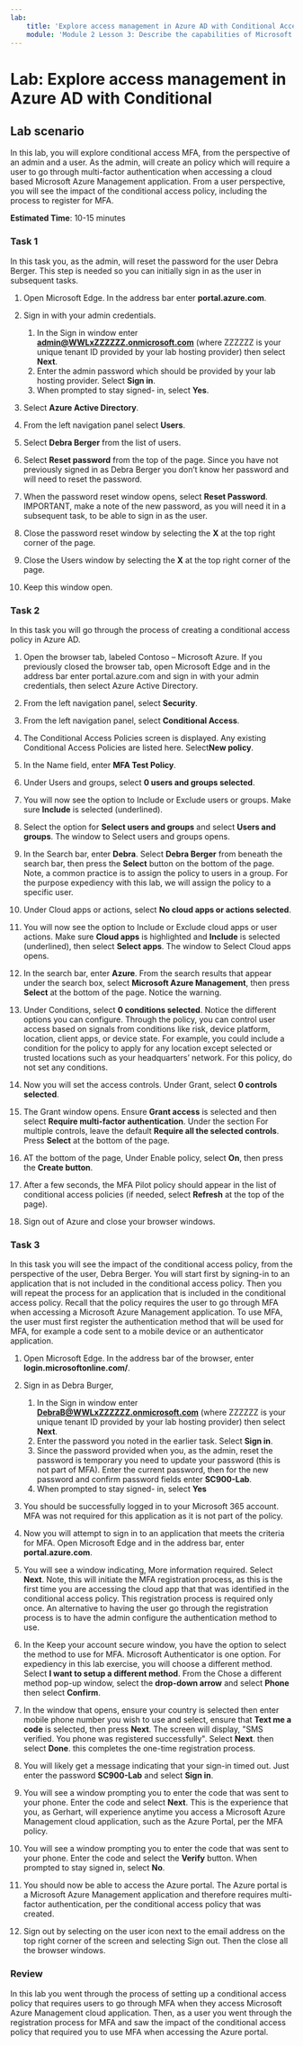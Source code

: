 ```yaml
---
lab:
    title: 'Explore access management in Azure AD with Conditional Access'
    module: 'Module 2 Lesson 3: Describe the capabilities of Microsoft Identity and access management solutions: Explore the access management capabilities of Azure AD'
---
```



# Lab: Explore access management in Azure AD with Conditional

## Lab scenario

In this lab, you will explore conditional access MFA, from the perspective of an admin and a user.  As the admin, will create an policy which will require a user to go through multi-factor authentication when accessing a cloud based Microsoft Azure Management application.  From a user perspective, you will see the impact of the conditional access policy, including the process to register for MFA.

**Estimated Time**: 10-15 minutes

### Task 1

In this task you, as the admin, will reset the password for the user Debra Berger.  This step is needed so you can initially sign in as the user in subsequent tasks.

1. Open Microsoft Edge.  In the address bar enter **portal.azure.com**.

2. Sign in with your admin credentials.
    1. In the Sign in window enter **admin@WWLxZZZZZZ.onmicrosoft.com** (where ZZZZZZ is your unique tenant ID provided by your lab hosting provider) then select **Next**.
    1. Enter the admin password which should be provided by your lab hosting provider. Select **Sign in**.
    1. When prompted to stay signed- in, select **Yes**.

3. Select **Azure Active Directory**.  

4. From the left navigation panel select **Users**.

5. Select **Debra Berger** from the list of users.

6. Select **Reset password** from the top of the page. Since you have not previously signed in as Debra Berger you don’t know her password and will need to reset the password.

7. When the password reset window opens, select **Reset Password**.  IMPORTANT, make a note of the new password, as you will need it in a subsequent task, to be able to sign in as the user.

8. Close the password reset window by selecting the **X** at the top right corner of the page.

9. Close the Users window by selecting the **X** at the top right corner of the page.

10. Keep this window open.

### Task 2

In this task you will go through the process of creating a conditional access policy in Azure AD.

1. Open the browser tab, labeled Contoso – Microsoft Azure.   If you previously closed the browser tab, open Microsoft Edge and in the address bar enter portal.azure.com and sign in with your admin credentials, then select Azure Active Directory.  

2. From the left navigation panel, select **Security**.

3. From the left navigation panel, select **Conditional Access**.

4. The Conditional Access Policies screen is displayed. Any existing Conditional Access Policies are listed here. Select**New policy**.

5. In the Name field, enter **MFA Test Policy**.

6. Under Users and groups, select **0 users and groups selected**.

7. You will now see the option to Include or Exclude users or groups.  Make sure **Include** is selected (underlined).

8. Select the option for **Select users and groups** and select **Users and groups**.  The window to Select users and groups opens.  

9. In the Search bar, enter **Debra**.  Select **Debra Berger** from beneath the search bar, then press the **Select** button on the bottom of the page.  Note, a common practice is to assign the policy to users in a group.  For the purpose expediency with this lab, we will assign the policy to a specific user.

10. Under Cloud apps or actions, select **No cloud apps or actions selected**.

11. You will now see the option to Include or Exclude cloud apps or user actions.  Make sure **Cloud apps** is highlighted and **Include** is selected (underlined), then select **Select apps**.  The window to Select Cloud apps opens.

12. In the search bar, enter **Azure**.  From the search results that appear under the search box, select **Microsoft Azure Management**, then press **Select** at the bottom of the page.  Notice the warning.  

13. Under Conditions, select **0 conditions selected**.  Notice the different options you can configure.  Through the policy, you can control user access based on signals from conditions like risk, device platform, location, client apps, or device state.  For example, you could include a condition for the policy to apply for any location except selected or trusted locations such as your headquarters’ network.  For this policy, do not set any conditions.

14. Now you will set the access controls.  Under Grant, select **0 controls selected**.

15. The Grant window opens.  Ensure **Grant access** is selected and then select **Require multi-factor authentication**.  Under the section For multiple controls, leave the default **Require all the selected controls**.  Press **Select** at the bottom of the page.

16. AT the bottom of the page, Under Enable policy, select **On**, then press the **Create button**.

17. After a few seconds, the MFA Pilot policy should appear in the list of conditional access policies (if needed, select **Refresh** at the top of the page).

18. Sign out of Azure and close your browser windows.

### Task 3

In this task you will see the impact of the conditional access policy, from the perspective of the user, Debra Berger. You will start first by signing-in to an application that is not included in the conditional access policy.  Then you will repeat the process for an application that is included in the conditional access policy.  Recall that the policy requires the user to go through MFA when accessing a Microsoft Azure Management application.  To use MFA, the user must first register the authentication method that will be used for MFA, for example a code sent to a mobile device or an authenticator application.

1. Open Microsoft Edge.  In the address bar of the browser, enter **login.microsoftonline.com/**.

1. Sign in as Debra Burger,
    1. In the Sign in window enter **DebraB@WWLxZZZZZZ.onmicrosoft.com** (where ZZZZZZ is your unique tenant ID provided by your lab hosting provider) then select **Next**.
    1. Enter the password you noted in the earlier task. Select **Sign in**.
    1. Since the password provided when you, as the admin, reset the password is temporary you need to update your password (this is not part of MFA).  Enter the current password, then for the new password and confirm password fields enter **SC900-Lab**.
    1. When prompted to stay signed- in, select **Yes**

1. You should be successfully logged in to your Microsoft 365 account.  MFA was not required for this application as it is not part of the policy.

1. Now you will attempt to sign in to an application that meets the criteria for MFA.  Open Microsoft Edge and in the address bar, enter **portal.azure.com**.

1. You will see a window indicating, More information required.  Select **Next**.  Note, this will initiate the MFA registration process, as this is the first time you are accessing the cloud app that that was identified in the conditional access policy.  This registration process is required only once.   An alternative to having the user go through the registration process is to have the admin configure the authentication method to use.

1. In the Keep your account secure window, you have the option to select the method to use for MFA.  Microsoft Authenticator is one option. For expediency in this lab exercise, you will choose a different method.  Select **I want to setup a different method**.  From the Chose a different method pop-up window, select the **drop-down arrow** and select **Phone** then select **Confirm**.

1. In the window that opens, ensure your country is selected then enter mobile phone number you wish to use and select, ensure that **Text me a code** is selected, then press **Next**.  The screen will display, "SMS verified. You phone was registered successfully".  Select **Next**. then select **Done**.  this completes the one-time registration process.

1. You will likely get a message indicating that your sign-in timed out.  Just enter the password **SC900-Lab** and select **Sign in**.

1. You will see a window prompting you to enter the code that was sent to your phone.  Enter the code and select **Next**.  This is the experience that you, as Gerhart, will experience anytime you access a Microsoft Azure Management cloud application, such as the Azure Portal, per the MFA policy.

1. You will see a window prompting you to enter the code that was sent to your phone.  Enter the code and select the **Verify** button.  When prompted to stay signed in, select **No**.

1. You should now be able to access the Azure portal.  The Azure portal is a Microsoft Azure Management application and therefore requires multi-factor authentication, per the conditional access policy that was created.  

1. Sign out by selecting on the user icon next to the email address on the top right corner of the screen and selecting Sign out. Then the close all the browser windows.

### Review

In this lab you went through the process of setting up a conditional access policy that requires users to go through MFA when they access Microsoft Azure Management cloud application.  Then, as a user you went through the registration process for MFA and saw the impact of the conditional access policy that required you to use MFA when accessing the Azure portal.
